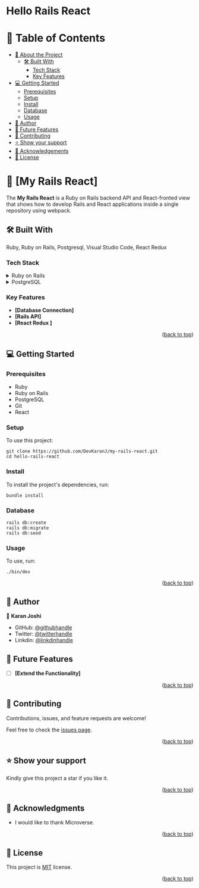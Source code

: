 # Hello Rails React

<a name="readme-top"></a>

# 📗 Table of Contents

- [📖 About the Project](#about-project)
  - [🛠 Built With](#built-with)
    - [Tech Stack](#tech-stack)
    - [Key Features](#key-features)
- [💻 Getting Started](#getting-started)
  - [Prerequisites](#prerequisites)
  - [Setup](#setup)
  - [Install](#install)
  - [Database](#database)
  - [Usage](#usage)
- [👥 Author](#author)
- [🔭 Future Features](#future-features)
- [🤝 Contributing](#contributing)
- [⭐️ Show your support](#support)
- [🙏 Acknowledgements](#acknowledgements)
- [📝 License](#license)

# 📖 [My Rails React] <a name="about-project"></a>

The **My Rails React** is a Ruby on Rails backend API and React-fronted view that shows how to develop Rails and React applications inside a single repository using webpack.

## 🛠 Built With <a name="built-with"></a>

Ruby, Ruby on Rails, Postgresql, Visual Studio Code, React Redux

### Tech Stack <a name="tech-stack"></a>

<details>
  <summary>Ruby on Rails</summary>
</details>

<details>
  <summary>PostgreSQL</summary>
</details>

### Key Features <a name="key-features"></a>
- **[Database Connection]**
- **[Rails API]**
- **[React Redux ]**

<p align="right">(<a href="#readme-top">back to top</a>)</p>

## 💻 Getting Started <a name="getting-started"></a>

### Prerequisites <a name="prerequisites"></a>
- Ruby
- Ruby on Rails
- PostgreSQL
- Git
- React

### Setup <a name="setup"></a>

To use this project:
```
git clone https://github.com/DevKaranJ/my-rails-react.git
cd hello-rails-react

```

### Install <a name="install"></a>

To install the project's dependencies, run:

```
bundle install
```

### Database <a name="database"></a>

```
rails db:create
rails db:migrate
rails db:seed
```

### Usage <a name="usage"></a>

To use, run:

```
./bin/dev
```

<p align="right">(<a href="#readme-top">back to top</a>)</p>

## 👥 Author <a name="author"></a>

👤 **Karan Joshi**

- GitHub: [@githubhandle](https://github.com/DevKaranJ)
- Twitter: [@twitterhandle](https://twitter.com/RX0069)
- Linkdin: [@linkdinhandle](https://www.linkedin.com/in/devkaranj/)


## 🔭 Future Features <a name="future-features"></a>

- [ ] **[Extend the Functionality]**

<p align="right">(<a href="#readme-top">back to top</a>)</p>

## 🤝 Contributing <a name="contributing"></a>

Contributions, issues, and feature requests are welcome!

Feel free to check the [issues page](https://github.com/DevKaranJ/my-rails-react/issues).

<p align="right">(<a href="#readme-top">back to top</a>)</p>

## ⭐️ Show your support <a name="support"></a>

Kindly give this project a star if you like it.

<p align="right">(<a href="#readme-top">back to top</a>)</p>

## 🙏 Acknowledgments <a name="acknowledgements"></a>

- I would like to thank Microverse.

<p align="right">(<a href="#readme-top">back to top</a>)</p>

## 📝 License <a name="license"></a>

This project is [MIT](/LICENSE) license.

<p align="right">(<a href="#readme-top">back to top</a>)</p>

